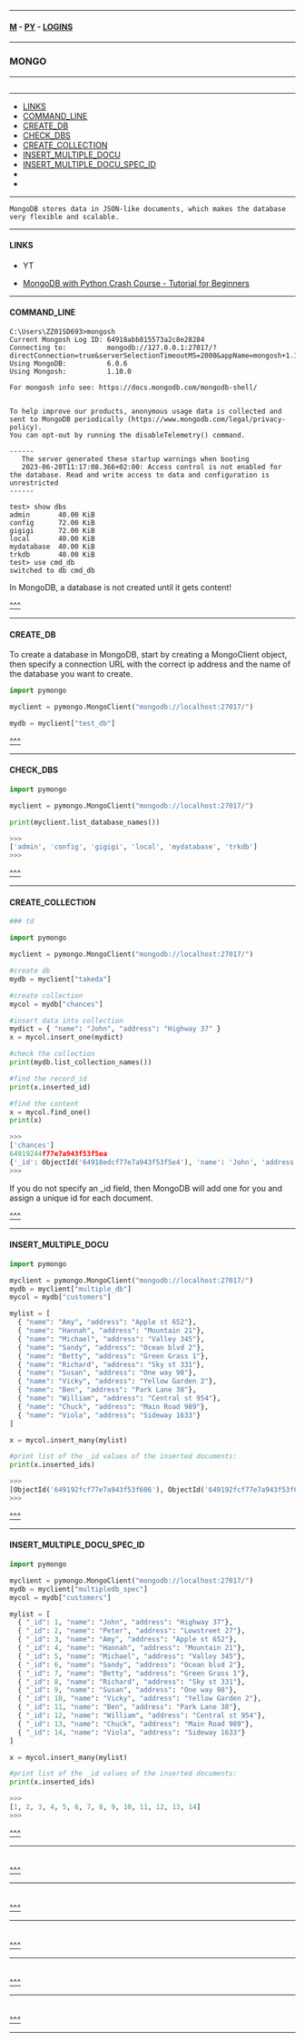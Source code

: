 
---

#### [M](https://github.com/ttltrk/TTT/blob/master/menu.md) - [PY](https://github.com/ttltrk/TTT/blob/master/PY/PY.md) - [LOGINS](https://github.com/ttltrk/TTT/blob/master/PY/LOGINS/LOGINS.md)

---

### MONGO

---

```

```

---

* [LINKS](#LINKS)
* [COMMAND_LINE](#COMMAND_LINE)
* [CREATE_DB](#CREATE_DB)
* [CHECK_DBS](#CHECK_DBS)
* [CREATE_COLLECTION](#CREATE_COLLECTION)
* [INSERT_MULTIPLE_DOCU](#INSERT_MULTIPLE_DOCU)
* [INSERT_MULTIPLE_DOCU_SPEC_ID](#INSERT_MULTIPLE_DOCU_SPEC_ID)
* []()
* []()

---

```
MongoDB stores data in JSON-like documents, which makes the database very flexible and scalable.
```

---

#### LINKS

- YT

* [MongoDB with Python Crash Course - Tutorial for Beginners](https://www.youtube.com/watch?v=E-1xI85Zog8)

---

#### COMMAND_LINE

```
C:\Users\ZZ01SD693>mongosh
Current Mongosh Log ID: 64918abb815573a2c8e28284
Connecting to:          mongodb://127.0.0.1:27017/?directConnection=true&serverSelectionTimeoutMS=2000&appName=mongosh+1.10.0
Using MongoDB:          6.0.6
Using Mongosh:          1.10.0

For mongosh info see: https://docs.mongodb.com/mongodb-shell/


To help improve our products, anonymous usage data is collected and sent to MongoDB periodically (https://www.mongodb.com/legal/privacy-policy).
You can opt-out by running the disableTelemetry() command.

------
   The server generated these startup warnings when booting
   2023-06-20T11:17:08.366+02:00: Access control is not enabled for the database. Read and write access to data and configuration is unrestricted
------

test> show dbs
admin       40.00 KiB
config      72.00 KiB
gigigi      72.00 KiB
local       40.00 KiB
mydatabase  40.00 KiB
trkdb       40.00 KiB
test> use cmd_db
switched to db cmd_db
```

In MongoDB, a database is not created until it gets content!


[^^^](#MONGO)

---

#### CREATE_DB

To create a database in MongoDB, start by creating a MongoClient object, then specify a connection URL with the correct ip address and the name of the database you want to create.

```py
import pymongo

myclient = pymongo.MongoClient("mongodb://localhost:27017/")

mydb = myclient["test_db"]
```

[^^^](#MONGO)

---

#### CHECK_DBS

```py
import pymongo

myclient = pymongo.MongoClient("mongodb://localhost:27017/")

print(myclient.list_database_names())

>>>
['admin', 'config', 'gigigi', 'local', 'mydatabase', 'trkdb']
>>>
```

[^^^](#MONGO)

---

#### CREATE_COLLECTION

```py
### td

import pymongo

myclient = pymongo.MongoClient("mongodb://localhost:27017/")

#create db
mydb = myclient["takeda"]

#create collection
mycol = mydb["chances"]

#insert data into collection
mydict = { "name": "John", "address": "Highway 37" }
x = mycol.insert_one(mydict)

#check the collection
print(mydb.list_collection_names())

#find the record_id
print(x.inserted_id)

#find the content
x = mycol.find_one()
print(x)

>>>
['chances']
64919244f77e7a943f53f5ea
{'_id': ObjectId('64918edcf77e7a943f53f5e4'), 'name': 'John', 'address': 'Highway 37'}
>>>
```

If you do not specify an _id field, then MongoDB will add one for you and assign a unique id for each document.

[^^^](#MONGO)

---

#### INSERT_MULTIPLE_DOCU

```py
import pymongo

myclient = pymongo.MongoClient("mongodb://localhost:27017/")
mydb = myclient["multiple_db"]
mycol = mydb["customers"]

mylist = [
  { "name": "Amy", "address": "Apple st 652"},
  { "name": "Hannah", "address": "Mountain 21"},
  { "name": "Michael", "address": "Valley 345"},
  { "name": "Sandy", "address": "Ocean blvd 2"},
  { "name": "Betty", "address": "Green Grass 1"},
  { "name": "Richard", "address": "Sky st 331"},
  { "name": "Susan", "address": "One way 98"},
  { "name": "Vicky", "address": "Yellow Garden 2"},
  { "name": "Ben", "address": "Park Lane 38"},
  { "name": "William", "address": "Central st 954"},
  { "name": "Chuck", "address": "Main Road 989"},
  { "name": "Viola", "address": "Sideway 1633"}
]

x = mycol.insert_many(mylist)

#print list of the _id values of the inserted documents:
print(x.inserted_ids)

>>>
[ObjectId('649192fcf77e7a943f53f606'), ObjectId('649192fcf77e7a943f53f607'), ObjectId('649192fcf77e7a943f53f608'), ObjectId('649192fcf77e7a943f53f609'), ObjectId('649192fcf77e7a943f53f60a'), ObjectId('649192fcf77e7a943f53f60b'), ObjectId('649192fcf77e7a943f53f60c'), ObjectId('649192fcf77e7a943f53f60d'), ObjectId('649192fcf77e7a943f53f60e'), ObjectId('649192fcf77e7a943f53f60f'), ObjectId('649192fcf77e7a943f53f610'), ObjectId('649192fcf77e7a943f53f611')]
>>>
```

[^^^](#MONGO)

---

#### INSERT_MULTIPLE_DOCU_SPEC_ID

```py
import pymongo

myclient = pymongo.MongoClient("mongodb://localhost:27017/")
mydb = myclient["multipledb_spec"]
mycol = mydb["customers"]

mylist = [
  { "_id": 1, "name": "John", "address": "Highway 37"},
  { "_id": 2, "name": "Peter", "address": "Lowstreet 27"},
  { "_id": 3, "name": "Amy", "address": "Apple st 652"},
  { "_id": 4, "name": "Hannah", "address": "Mountain 21"},
  { "_id": 5, "name": "Michael", "address": "Valley 345"},
  { "_id": 6, "name": "Sandy", "address": "Ocean blvd 2"},
  { "_id": 7, "name": "Betty", "address": "Green Grass 1"},
  { "_id": 8, "name": "Richard", "address": "Sky st 331"},
  { "_id": 9, "name": "Susan", "address": "One way 98"},
  { "_id": 10, "name": "Vicky", "address": "Yellow Garden 2"},
  { "_id": 11, "name": "Ben", "address": "Park Lane 38"},
  { "_id": 12, "name": "William", "address": "Central st 954"},
  { "_id": 13, "name": "Chuck", "address": "Main Road 989"},
  { "_id": 14, "name": "Viola", "address": "Sideway 1633"}
]

x = mycol.insert_many(mylist)

#print list of the _id values of the inserted documents:
print(x.inserted_ids)

>>>
[1, 2, 3, 4, 5, 6, 7, 8, 9, 10, 11, 12, 13, 14]
>>>
```

[^^^](#MONGO)

---

####

```py

```

[^^^](#MONGO)

---

####

```py

```

[^^^](#MONGO)

---

####

```py

```

[^^^](#MONGO)

---

####

```py

```

[^^^](#MONGO)

---

####

```py

```

[^^^](#MONGO)

---
